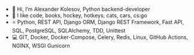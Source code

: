- 👋 Hi, I’m Alexander Kolesov, Python backend-developer
- 💙 I like code, books, hockey, hotkeys, cats, cars, cs:go
- ⭐️ Python, REST API, Django ORM, Django REST Framework, Fast API, SQL, PostgreSQL, SQLAlchemy, TDD, Unittest
- 💻 GIT, Docker, Docker-Compose, Celery, Redis, Linux, GitHub Actions, NGINX, WSGI Gunicorn
<!-- - 📫 Contact me: [t.me/akolesov](http://akolesov.t.me "t.me/akolesov")  or 4kolesov@gmail.com -->

<!---
4kolesov/4kolesov is a ✨ special ✨ repository because its `README.md` (this file) appears on your GitHub profile.
You can click the Preview link to take a look at your changes.
- ⭐️ 
--->
